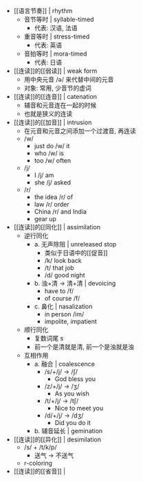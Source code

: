 - [[语言节奏]] | rhythm
	- 音节等时 | syllable-timed
		- 代表: 汉语, 法语
	- 重音等时 | stress-timed
		- 代表: 英语
	- 音拍等时 | mora-timed
		- 代表: 日语
- [[连读]]的[[弱读]] | weak form
	- 用中央元音 /ə/ 来代替中间的元音
	- 对象: 常用, 少音节的虚词
- [[连读]]的[[连音]] | catenation
	- 辅音和元音连在一起的时候
	- 也就是狭义的连读
- [[连读]]的[[加音]] | intrusion
	- 在元音和元音之间添加一个过渡音, 再连读
	- /w/
		- just do /w/ it
		- who /w/ is
		- too /w/ often
	- /j/
		- I /j/ am
		- she /j/ asked
	- /r/
		- the idea /r/ of
		- law /r/ order
		- China /r/ and India
		- gear up
- [[连读]]的[[同化]] | assimilation
	- 逆行同化
		- a. 无声除阻 | unreleased stop
			- 类似于日语中的[[促音]]
			- /k/ look back
			- /t/ that job
			- /d/ good night
		- b. 浊+清 -> 清+清 | devoicing
			- have to /f/
			- of course /f/
		- c. 鼻化 | nasalization
			- in person /im/
			- impolite, impatient
	- 顺行同化
		- 复数词尾 s
		- 前一个是清就是清, 前一个是浊就是浊
	- 互相作用
		- a. 融合 | coalescence
			- /s/+/j/ -> /ʃ/
				- God bless you
			- /z/+/j/ -> /ʒ/
				- As you wish
			- /t/+/j/ -> /tʃ/
				- Nice to meet you
			- /d/+/j/ -> /dʒ/
				- Did you do it
		- b. 辅音延长 | gemination
- [[连读]]的[[异化]] | desimilation
	- /s/ + /t/k/p/
		- 送气 -> 不送气
	- r-coloring
- [[连读]]的[[省音]] |